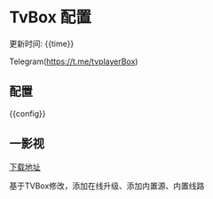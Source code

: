 # TvBox 配置

更新时间: {{time}}

Telegram(https://t.me/tvplayerBox)

## 配置

{{config}}

## 一影视

[下载地址](https://ghproxy.com/https://raw.githubusercontent.com/tv-player/apks/main/live/一影视.apk)

基于TVBox修改，添加在线升级、添加内置源、内置线路



